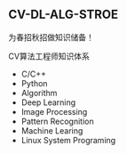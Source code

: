 ## CV-DL-ALG-STROE

为春招秋招做知识储备！

CV算法工程师知识体系

- C/C++
- Python
- Algorithm
- Deep Learning
- Image Processing
- Pattern Recognition
- Machine Learing
- Linux System Programing



